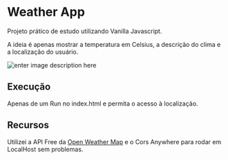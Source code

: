 
# Weather App
Projeto prático de estudo utilizando Vanilla Javascript.

A ideia é apenas mostrar a temperatura em Celsius, a descrição do clima e a localização do usuário.

![enter image description here](https://i.imgur.com/uD4R6jy.png)


## Execução
Apenas de um Run no index.html e permita o acesso à localização.

## Recursos
Utilizei a API Free da [Open Weather Map](https://openweathermap.org) e o Cors Anywhere para rodar em LocalHost sem problemas.
